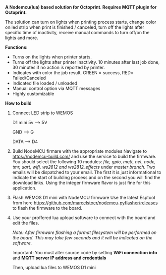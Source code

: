 **A Nodemcu(lua) based solution for Octoprint. Requires MQTT plugin for Octoprint.** 

The solution can turn on lights when printing process starts, change color on led strip when print is finished / canceled, turn off the lights after specific time of inactivity, receive manual commands to turn off/on the lights and more.

**Functions:** 

- Turns on the lights when printer starts.
- Turns off the lights after printer inactivity. 10 minutes after last job done, 30 minutes if no action is reported by printer.
- Indicates with color the job result. GREEN = success, RED= Failed/Canceled
- Indicated file loaded / unloaded
- Manual control option via MQTT messages
- Highly customizable

 **How to build**

1. Connect LED strip to WEMOS 

   D1 mini 5v		-->		5V 

   GND		-->		G 

   DATA		-->		D4

2. Build NodeMCU firmare with the appropriate modules Navigate to https://nodemcu-build.com/ and use the service to build the firmware. You should select the following 10 modules: *file, gpio, mqtt, net, node, tmr, uart, wifi, ws2812 and  ws2812_effects* under *master branch*. Two emails will be dispatched to your email. The first it is just informational to indicate the start of building process and on the second you will find the download links. Using the integer firmware flavor is just fine for this application.

3. Flash WEMOS D1 mini with NodeMCU firmware Use the latest Esptool from here https://github.com/marcelstoer/nodemcu-pyflasher/releases to flash the firmware to the board.

4. Use your proffered lua upload software to connect with the board and edit the files. 

   *Note: After firmware flashing a format filesystem will be performed on the board. This may take few seconds and it will be indicated on the software.*

   Important:  You must alter source code by setting **WiFi connection info** and **MQTT server IP address and credentials**

   Then, upload lua files to WEMOS D1 mini